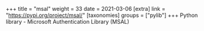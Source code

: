 +++
title = "msal"
weight = 33
date = 2021-03-06
[extra]
link = "https://pypi.org/project/msal/"
[taxonomies]
groups = ["pylib"]
+++
Python library - Microsoft Authentication Library (MSAL)

